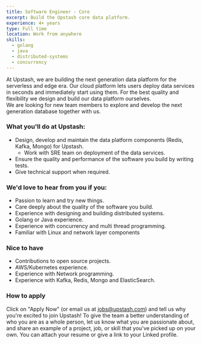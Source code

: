 ```yaml
---
title: Software Engineer - Core
excerpt: Build the Upstash core data platform.
experience: 4+ years
type: Full time
location: Work from anywhere
skills:
  - golang
  - java
  - distributed-systems
  - concurrency
---
```


At Upstash, we are building the next generation data platform for the serverless and edge era.
  Our cloud platform lets users deploy data services in seconds and immediately start using them. For the best quality and flexibility we design and build our data platform ourselves.  
We are looking for new team members to explore and develop the next generation database together with us.



### What you'll do at Upstash:
- Design, develop and maintain the data platform components (Redis, Kafka, Mongo) for Upstash.
  - Work with SRE team on deployment of the data services.
- Ensure the quality and performance of the software you build by writing tests.
- Give technical support when required.


### We'd love to hear from you if you:
- Passion to learn and try new things.
- Care deeply about the quality of the software you build.
- Experience with designing and building distributed systems.
- Golang or Java experience.
- Experience with concurrency and multi thread programming.
- Familiar with Linux and network layer components

### Nice to have
- Contributions to open source projects.
- AWS/Kubernetes experience.
- Experience with Network programming.
- Experience with Kafka, Redis, Mongo and ElasticSearch.


### How to apply

Click on "Apply Now" (or email us at jobs@upstash.com) and tell us why you're excited to join Upstash! To give the team a better understanding of who you are as a whole person, let us know what you are passionate about, and share an example of a project, job, or skill that you’ve picked up on your own. You can attach your resume or give a link to your Linked profile.
